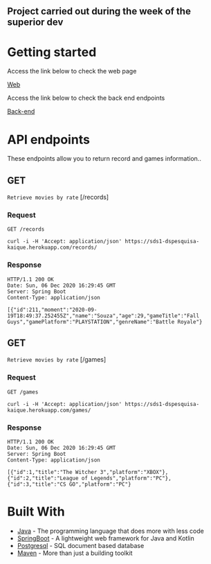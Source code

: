## Project carried out during the week of the superior dev

 # Getting started
 
Access the link below to check the web page

 [Web](https://sds1-kaique.netlify.app/)

Access the link below to check the back end endpoints

 [Back-end](https://sds1-dspesquisa-kaique.herokuapp.com)

# API endpoints

These endpoints allow you to return record and games information..

## GET
`Retrieve movies by rate` [/records]<br/>
### Request

`GET /records`

    curl -i -H 'Accept: application/json' https://sds1-dspesquisa-kaique.herokuapp.com/records/
    
### Response

    HTTP/1.1 200 OK
    Date: Sun, 06 Dec 2020 16:29:45 GMT
    Server: Spring Boot
    Content-Type: application/json

    [{"id":211,"moment":"2020-09-19T18:49:37.252455Z","name":"Souza","age":29,"gameTitle":"Fall Guys","gamePlatform":"PLAYSTATION","genreName":"Battle Royale"}

## GET
`Retrieve movies by rate` [/games]<br/>
### Request

`GET /games`

    curl -i -H 'Accept: application/json' https://sds1-dspesquisa-kaique.herokuapp.com/games/
    
### Response

    HTTP/1.1 200 OK
    Date: Sun, 06 Dec 2020 16:29:45 GMT
    Server: Spring Boot
    Content-Type: application/json

    [{"id":1,"title":"The Witcher 3","platform":"XBOX"},{"id":2,"title":"League of Legends","platform":"PC"},{"id":3,"title":"CS GO","platform":"PC"}
    
# Built With

* [Java](https://www.oracle.com/br/java/technologies/) - The programming language that does more with less code
* [SpringBoot](https://spring.io/projects/spring-boot/) - A lightweight web framework for Java and Kotlin
* [Postgresql](https://www.postgresql.org/) - SQL document based database
* [Maven](https://maven.apache.org/) - More than just a building toolkit
